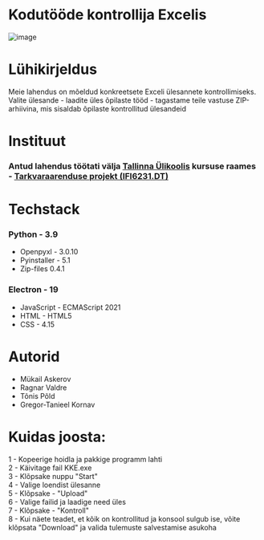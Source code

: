 # Kodutööde kontrollija Excelis

![image](https://user-images.githubusercontent.com/90192553/173900491-166db1a4-7449-4d99-98d3-f959360063ca.png)

# Lühikirjeldus
Meie lahendus on mõeldud konkreetsete Exceli ülesannete kontrollimiseks. Valite ülesande - laadite üles õpilaste tööd - tagastame teile vastuse ZIP-arhiivina, mis sisaldab õpilaste kontrollitud ülesandeid

# Instituut
### Antud lahendus töötati välja [Tallinna Ülikoolis](https://www.tlu.ee/) kursuse raames - [Tarkvaraarenduse projekt (IFI6231.DT)]( https://ois2.tlu.ee/tluois/aine/IFI6231.DT)
# Techstack

### Python - 3.9  
* Openpyxl - 3.0.10
* Pyinstaller -  5.1
* Zip-files 0.4.1  

### Electron - 19
* JavaScript - ECMAScript 2021
* HTML - HTML5
* CSS - 4.15

# Autorid  
* Mükail Askerov
* Ragnar Valdre
* Tõnis Põld
* Gregor-Tanieel Kornav

# Kuidas joosta:

 1 - Kopeerige hoidla ja pakkige programm lahti  
 2 -  Käivitage fail KKE.exe  
 3 -  Klõpsake nuppu "Start"  
 4 -  Valige loendist ülesanne  
 5 -  Klõpsake - "Upload"  
 6 - Valige failid ja laadige need üles  
 7 - Klõpsake - "Kontroll"  
 8 -  Kui näete teadet, et kõik on kontrollitud ja konsool sulgub ise, võite klõpsata "Download" ja valida tulemuste salvestamise asukoha  
